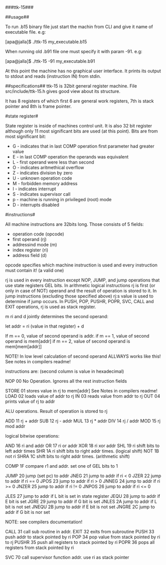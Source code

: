 ###ttk-15###

##usage##

To run .b15 binary file just start the machin from CLI and give it name of
executable file. e.g:

[apa@jalla]$ ./ttk-15 my_executable.b15

When running old .b91 file one must specify it with param -91. e.g:

[apa@jalla]$ ./ttk-15 -91 my_executable.b91


At this point the machine has no graphical user interface. It prints its
output to stdout and reads (instruction IN) from stdin.

##specifications##
ttk-15 is 32bit general register machine. File src/include/ttk-15.h gives
good view about its structure. 

It has 8 registers of which first 6 are general work registers, 7th is stack
pointer and 8th is frame pointer.

#state register#

State register is inside of machines control unit. It is also 32 bit register
although only 11 most significant bits are used (at this point). Bits are from
most significant bit:

 * G - indicates that in last COMP operation first parameter had greater value
 * E - in last COMP operation the operands was equivalent
 * L - first operand were less than second
 * O - indicates aritmethical overflow
 * Z - indicates division by zero
 * U - unknown operation code
 * M - forbidden memory address
 * I - indicates interrupt
 * S - indicates supervisor call
 * p - machine is running in privileged (root) mode
 * D - interrupts disabled

#instructions#

All machine instructions are 32bits long. Those consists of 5 fields:

 * operation code  (opcode)
 * first operand   (rj)
 * addressind mode (m)
 * index register  (ri)
 * address field   (d)

opcode specifies which machine instruction is used and every instruction must
contain it! (a valid one)

rj is used in every instruction except NOP, JUMP, and jump operations
that use state registers GEL bits. In arithmetic logical instructions
rj is first (or only in case of NOT) operand and the result of operation is
stored to it. In jump instructions (excluding those specified above) rj:s value
is used to determine if jump occurs. In PUSH, POP, PUSHR, POPR, SVC, CALL and
EXIT operations, rj is used as stack register.

m ri and d jointly determines the second operand:

let addr = ri (value in that register) + d

If m == 0, value of second operand is addr.
if m == 1, value of second operand is mem[addr]
if m == 2, value of second operand is mem[mem[addr]]

NOTE! In low level calculation of second operand ALLWAYS works like this!
See notes in compilers readme!

instructions are: (second column is value in hexadecimal)

   NOP       00	  No Operation. Ignores all the rest instruction fields

   STORE     01	  stores value in rj to mem[addr] See Notes in compilers readme!
   LOAD      02	  loads value of addr to rj
   IN        03	  reads value from addr to rj
   OUT       04   prints value of rj to addr

ALU operations. Result of operation is stored to rj

   ADD       11   rj + addr
   SUB       12   rj - addr
   MUL       13	  rj * addr
   DIV       14	  rj / addr
   MOD       15	  rj mod addr

logical bitwise operations:

   AND       16	  ri and addr
   OR        17	  ri or  addr
   XOR       18	  ri xor addr
   SHL       19	  ri shift bits to left addr times
   SHR       1A	  ri shift bits to right addr times. (logical shift)
   NOT       1B	  not ri
   SHRA      1C	  shift bits to right addr times. (arithmetic shift)

   COMP      1F	  compare r1 and addr. set one of GEL bits to 1

   JUMP      20	  jump (set pc) to addr
   JNEG      21	  jump to addr if ri < 0
   JZER      22	  jump to addr if ri == 0
   JPOS      23	  jump to addr if ri > 0
   JNNEG     24	  jump to addr if ri >= 0
   JNZER     25	  jump to addr if ri != 0
   JNPOS     26	  jump to addr if ri <= 0

   JLES      27	  jump to addr if L bit is set in state register
   JEQU      28	  jump to addr if E bit is set
   JGRE      29	  jump to addr if G bit is set
   JNLES     2A	  jump to addr if L bit is not set
   JNEQU     2B	  jump to addr if E bit is not set
   JNGRE     2C	  jump to addr if G bit is nor set

NOTE: see compilers documentation!

   CALL      31	  call sub routine in addr.
   EXIT      32	  exits from subroutine
   PUSH      33	  push addr to stack pointed by ri
   POP       34	  pop value from stack pointed by ri to rj
   PUSHR     35	  push all registers to stack pointed by ri
   POPR      36	  pops all registers from stack pointed by ri

   SVC       70	  call supervisor function addr. use ri as stack pointer

